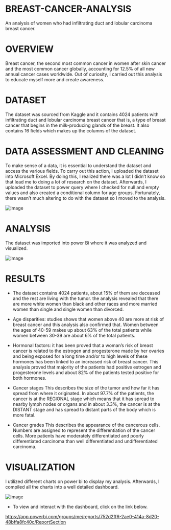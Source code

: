 # BREAST-CANCER-ANALYSIS
An analysis of women who had infiltrating duct and lobular carcinoma breast cancer.

# OVERVIEW
Breast cancer, the second most common cancer in women after skin cancer and the most common cancer globally, accounting for 12.5% of all new annual cancer cases worldwide. Out of curiosity, I carried out this analysis to educate myself more and create awareness. 

# DATASET
The dataset was sourced from Kaggle and it contains 4024 patients with infiltrating duct and lobular carcinoma breast cancer that is, a type of breast cancer that begins in the milk-producing glands of the breast. It also contains 16 fields which makes up the columns of the dataset.

# DATA ASSESSMENT AND CLEANING
To make sense of a data, it is essential to understand the dataset and access the various fields. To carry out this action, I uploaded the dataset into Microsoft Excel. By doing this, I realized there was a lot I didn’t know so that lead me to doing a lot of research on the dataset. 
Afterwards, I uploaded the dataset to power query where I checked for null and empty values and also created a conditional column for age groups. Fortunately, there wasn’t much altering to do with the dataset so I moved to the analysis.

![image](https://user-images.githubusercontent.com/114547009/198902823-8f498f6a-f88e-4519-8dd6-b02190941130.png)

# ANALYSIS
The dataset was imported into power Bi where it was analyzed and visualized.

![image](https://user-images.githubusercontent.com/114547009/198902872-ce1303b6-f797-42f8-bdad-bc0972ad0288.png)

# RESULTS
* The dataset contains 4024 patients, about 15% of them are deceased and the rest are living with the tumor. 
the analysis revealed that there are more white women than black and other races and more married women than single and single women than divorced.

* Age disparities: studies shows that women above 40 are more at risk of breast cancer and this analysis also confirmed that. Women between the ages of 40-59 makes up about 63% of the total patients while women between 30-39 are about 6% of the total patients.

* Hormonal factors: it has been proved that a woman’s risk of breast cancer is related to the estrogen and progesterone made by her ovaries and being exposed for a long time and/or to high levels of these hormones has been linked to an increased risk of breast cancer. This analysis proved that majority of the patients had positive estrogen and progesterone levels and about 82% of the patients tested positive for both hormones.

* Cancer stages
This describes the size of the tumor and how far it has spread from where it originated. In about 97.7% of the patients, the cancer is at the REGIONAL stage which means that it has spread to nearby lymph nodes or organs and in about 3.3%, the cancer is at the DISTANT stage and has spread to distant parts of the body which is more fatal.

* Cancer grades
This describes the appearance of the cancerous cells. Numbers are assigned to represent the differentiation of the cancer cells. More patients have moderately differentiated and poorly differentiated carcinoma than well differentiated and undifferentiated carcinoma.

# VISUALIZATION
I utilized different charts on power bi to display my analysis. Afterwards, I compiled all the charts into a well detailed dashboard. 

![image](https://user-images.githubusercontent.com/114547009/198903455-21d1be1c-ea13-4eed-b5e8-746bf2fec070.png)

* To view and interact with the dashboard, click on the link below.

https://app.powerbi.com/groups/me/reports/752d2ff6-2ae0-414a-8d20-48bffa8fc40c/ReportSection
